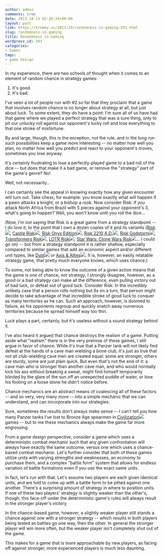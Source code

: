 ```yaml
---
author: admin
comments: true
date: 2013-10-13 02:20:24+00:00
layout: post
link: https://kromey.us/2013/10/randomness-in-gaming-503.html
slug: randomness-in-gaming
title: Randomness in Gaming
wordpress_id: 503
categories:
- Games
tags:
- game design
---
```


In my experience, there are two schools of thought when it comes to an element of random chance in strategy games:
1) It's good.
2) It's bad.

I've seen a lot of people run with #2 so far that they proclaim that a game that involves random chance is no longer about strategy at all, but just about luck. To some extent, they do have a point: I'm sure all of us have had that game where we played a perfect strategy that was a sure thing, only to pit our unlucky roll against our opponent's lucky roll and lose everything to that one stroke of misfortune.

By and large, though, this is the exception, not the rule, and in the long run such possibilities keep a game more interesting -- no matter how well you plan, no matter how well you predict and react to your opponent's moves, sometimes you lose anyway.

It's certainly frustrating to lose a perfectly-played game to a bad roll of the dice -- but does that make it a bad game, or remove the "strategy" part of the game's genre? No!

Well, not necessarily...

I can certainly see the appeal in knowing exactly how any given encounter will turn out. Take chess, for example: you know exactly what will happen if a pawn attacks a knight, or a bishop a rook. Now consider Risk: if you attack North Africa from Brazil with 5 pieces against your opponent's 3, what's going to happen? Well, you won't know until you roll the dice...

(Now, I'm not saying that Risk is a great game from a strategy standpoint -- I do love it, to the point that I own a dozen copies of it and its variants ([Risk](http://www.amazon.com/gp/product/B004MRZGC4/ref=as_li_ss_tl?ie=UTF8&camp=1789&creative=390957&creativeASIN=B004MRZGC4&linkCode=as2&tag=sd41net-20)![](http://ir-na.amazon-adsystem.com/e/ir?t=sd41net-20&l=as2&o=1&a=B004MRZGC4), [Castle Risk](http://www.amazon.com/gp/product/B000U6PHNY/ref=as_li_ss_tl?ie=UTF8&camp=1789&creative=390957&creativeASIN=B000U6PHNY&linkCode=as2&tag=sd41net-20)![](http://ir-na.amazon-adsystem.com/e/ir?t=sd41net-20&l=as2&o=1&a=B000U6PHNY), [Risk Onyx Edition](http://www.amazon.com/gp/product/B0033C9030/ref=as_li_ss_tl?ie=UTF8&camp=1789&creative=390957&creativeASIN=B0033C9030&linkCode=as2&tag=sd41net-20)![](http://ir-na.amazon-adsystem.com/e/ir?t=sd41net-20&l=as2&o=1&a=B0033C9030), [Risk 2210 A.D.](http://www.amazon.com/gp/product/B0002ZQFIY/ref=as_li_ss_tl?ie=UTF8&camp=1789&creative=390957&creativeASIN=B0002ZQFIY&linkCode=as2&tag=sd41net-20)![](http://ir-na.amazon-adsystem.com/e/ir?t=sd41net-20&l=as2&o=1&a=B0002ZQFIY), [Risk Godstorm](http://www.amazon.com/gp/product/B0002Y0QXA/ref=as_li_ss_tl?ie=UTF8&camp=1789&creative=390957&creativeASIN=B0002Y0QXA&linkCode=as2&tag=sd41net-20)![](http://ir-na.amazon-adsystem.com/e/ir?t=sd41net-20&l=as2&o=1&a=B0002Y0QXA), [Transformers Risk](http://www.amazon.com/gp/product/B000M5I09Q/ref=as_li_ss_tl?ie=UTF8&camp=1789&creative=390957&creativeASIN=B000M5I09Q&linkCode=as2&tag=sd41net-20)![](http://ir-na.amazon-adsystem.com/e/ir?t=sd41net-20&l=as2&o=1&a=B000M5I09Q), [LOTR Risk](http://www.amazon.com/gp/product/B00006653W/ref=as_li_ss_tl?ie=UTF8&camp=1789&creative=390957&creativeASIN=B00006653W&linkCode=as2&tag=sd41net-20)![](http://ir-na.amazon-adsystem.com/e/ir?t=sd41net-20&l=as2&o=1&a=B00006653W), [Star Wars: Clone Wars Risk](http://www.amazon.com/gp/product/B00061I4Z6/ref=as_li_ss_tl?ie=UTF8&camp=1789&creative=390957&creativeASIN=B00061I4Z6&linkCode=as2&tag=sd41net-20)![](http://ir-na.amazon-adsystem.com/e/ir?t=sd41net-20&l=as2&o=1&a=B00061I4Z6)... I could go on) -- but from a strategy standpoint it is rather shallow, especially compared to similar games that add an economic aspect and/or different unit types, like [Dust](http://www.amazon.com/gp/product/B001082STC/ref=as_li_ss_tl?ie=UTF8&camp=1789&creative=390957&creativeASIN=B001082STC&linkCode=as2&tag=sd41net-20)![](http://ir-na.amazon-adsystem.com/e/ir?t=sd41net-20&l=as2&o=1&a=B001082STC) or [Axis & Allies](http://www.amazon.com/gp/product/B0080NQ878/ref=as_li_ss_tl?ie=UTF8&camp=1789&creative=390957&creativeASIN=B0080NQ878&linkCode=as2&tag=sd41net-20)![](http://ir-na.amazon-adsystem.com/e/ir?t=sd41net-20&l=as2&o=1&a=B0080NQ878). It is, however, an easily relatable strategy game, that pretty much everyone knows, which uses chance.)

To some, not being able to know the outcome of a given action means that the game is one of chance, not strategy; I strongly disagree, however, as a good or a bad strategy can make all the difference, even pulling victory out of bad luck, or defeat out of good luck. Consider Risk: In the incredibly unlikely case that a person rolls nothing but 6s on a turn, that person might decide to take advantage of that incredible stroke of good luck to conquer as many territories as he can. Such an approach, however, is doomed to failure, as his opponents regroup and quickly snatch away numerous territories because he spread himself way too thin.

Luck plays a part, certainly, but it's useless without a sound strategy behind it.

I've also heard it argued that chance destroys the realism of a game. Putting aside what "realism" there is in the very premise of these games, I still argue in favor of chance. While it's true that a Panzer tank will not likely find defeat at the hands of a cave man wielding a bone club, it's just as true that not all club-wielding cave men are created equal: some are stronger, others are sturdy, some are just plain quick. But even that's not the end of it: a cave man who is stronger than another cave man, and who would normally kick his ass without breaking a sweat, might find himself temporarily blinded by the glare of the sun off an unexpected puddle of water, or lose his footing on a loose stone he didn't notice before.

Chance mechanics are an abstract means of coalescing all of these factors -- and so very, very many more -- into a simple mechanic that we can understand, and can incorporate into our strategies.

Sure, sometimes the results don't always make sense -- I can't tell you how many Panzer tanks I've lost to Bronze Age spearmen in [Civilization](http://www.amazon.com/gp/product/B005M0KSIM/ref=as_li_ss_tl?ie=UTF8&camp=1789&creative=390957&creativeASIN=B005M0KSIM&linkCode=as2&tag=sd41net-20)![](http://ir-na.amazon-adsystem.com/e/ir?t=sd41net-20&l=as2&o=1&a=B005M0KSIM) games -- but to me these mechanics always make the game far more engrossing.

From a game design perspective, consider a game which uses a deterministic combat mechanic such that any given confrontation will always have exactly the same outcome, versus one which uses a chance-based combat mechanic. Let's further consider that both of these games utilize units with varying strengths and weaknesses, an economy to purchase them, and a complex "battle form" system that allows for endless variation of battle formations even if you use the exact same units.

In fact, let's run with that. Let's assume two players are each given identical units, and are told to come up with a battle form to be pitted against one another. There's a surprising amount of strategy in where to position units. If one of these two players' strategy is slightly weaker than the other's, though, this face-off under the deterministic game's rules will always result in the stronger player's victory.

In the chance-based game, however, a slightly weaker player still stands a chance against one with a stronger strategy -- which results in both players being tested as battles go one way, then the other. In general the stronger player will win more often, but the weaker player isn't completely shut out of the game.

This makes for a game that is more approachable by new players, as facing off against stronger, more experienced players is much less daunting.
